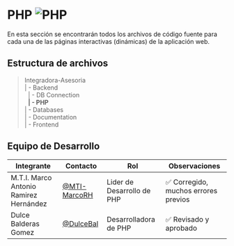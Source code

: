 # PHP ![PHP](https://img.shields.io/badge/PHP-777BB4?style=for-the-badge&logo=php&logoColor=white) 

En esta sección se encontrarán todos los archivos de código fuente para cada una de las páginas interactivas (dinámicas) de la aplicación web.


## Estructura de archivos

>Integradora-Asesoria <br>
>| - Backend <br>
>&nbsp;&nbsp;| - DB Connection <br>
>&nbsp;&nbsp;**| - PHP** <br>
>| - Databases <br>
>| - Documentation <br>
>| - Frontend 


## Equipo de Desarrollo
|Integrante|Contacto|Rol|Observaciones|
|----------|--------|---|-------------|
|M.T.I. Marco Antonio Ramirez Hernández|[@MTI-MarcoRH](https://github.com/MTI-MarcoRH)|Lider de Desarrollo de PHP|✅ Corregido, muchos errores previos |
|Dulce Balderas Gomez|[@DulceBal](https://github.com/DulceBal)|Desarrolladora de PHP|✅ Revisado y aprobado|